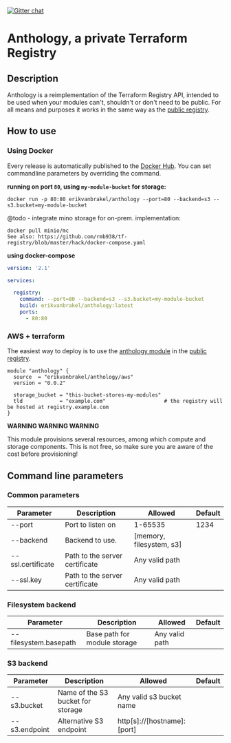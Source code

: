 [![Gitter chat](https://badges.gitter.im/anthology-registry/community.png)](https://gitter.im/anthology-registry/community)

# Anthology, a private Terraform Registry

## Description

Anthology is a reimplementation of the Terraform Registry API, intended to be used when your modules can't, shouldn't
or don't need to be public. For all means and purposes it works in the same way as the [public registry][terraform-registry].


## How to use

### Using Docker

Every release is automatically published to the [Docker Hub][docker-hub]. You can set commandline parameters by
overriding the command.

__running on port `80`, using `my-module-bucket` for storage:__

`docker run -p 80:80 erikvanbrakel/anthology --port=80 --backend=s3 --s3.bucket=my-module-bucket`

@todo - integrate mino storage for on-prem. implementation:

```
docker pull minio/mc
See also: https://github.com/rmb938/tf-registry/blob/master/hack/docker-compose.yaml
```

__using docker-compose__
```yaml
version: '2.1'

services:

  registry:
    command: --port=80 --backend=s3 --s3.bucket=my-module-bucket
    build: erikvanbrakel/anthology:latest
    ports:
      - 80:80
```

### AWS + terraform

The easiest way to deploy is to use the [anthology module][anthology-module] in the [public registry][terraform-registry].

```hcl
module "anthology" {
  source  = "erikvanbrakel/anthology/aws"
  version = "0.0.2"

  storage_bucket = "this-bucket-stores-my-modules"
  tld            = "example.com"                   # the registry will be hosted at registry.example.com
}

```

__WARNING WARNING WARNING__

This module provisions several resources, among which compute and storage components. This is not free, so make sure you
are aware of the cost before provisioning!


## Command line parameters

### Common parameters
| Parameter             | Description                       | Allowed                  | Default |
| --------------------- | --------------------------------- | ------------------------ | ------- |
| --port                | Port to listen on                 | 1-65535                  | 1234    |
| --backend             | Backend to use.                   | [memory, filesystem, s3] |         |
| --ssl.certificate     | Path to the server certificate    | Any valid path           |         |
| --ssl.key             | Path to the server certificate    | Any valid path           |         |

### Filesystem backend
| Parameter             | Description                       | Allowed                  | Default |
| --------------------- | --------------------------------- | ------------------------ | ------- |
| --filesystem.basepath | Base path for module storage      | Any valid path           |         |

### S3 backend
| Parameter             | Description                       | Allowed                    | Default |
| --------------------- | --------------------------------- | -------------------------- | ------- |
| --s3.bucket           | Name of the S3 bucket for storage | Any valid s3 bucket name   |         |
| --s3.endpoint         | Alternative S3 endpoint           | http[s]://[hostname]:[port]|         |

[terraform-registry]: https://registry.terraform.io/
[anthology-module]: https://registry.terraform.io/modules/erikvanbrakel/anthology/aws/
[docker-hub]: https://hub.docker.com/r/erikvanbrakel/anthology/

